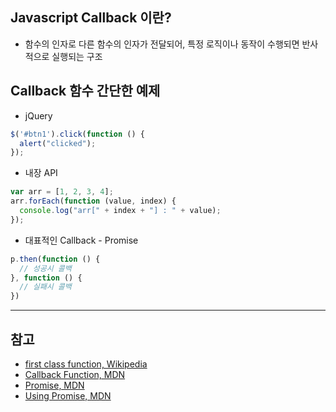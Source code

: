 ## Javascript Callback 이란?
- 함수의 인자로 다른 함수의 인자가 전달되어, 특정 로직이나 동작이 수행되면 반사적으로 실행되는 구조

## Callback 함수 간단한 예제
- jQuery

```js
$('#btn1').click(function () {
  alert("clicked");
});
```

- 내장 API

```js
var arr = [1, 2, 3, 4];
arr.forEach(function (value, index) {
  console.log("arr[" + index + "] : " + value);
});
```

- 대표적인 Callback - Promise

```js
p.then(function () {
  // 성공시 콜백
}, function () {
  // 실패시 콜백
})
```

---
## 참고
- [first class function, Wikipedia](https://en.wikipedia.org/wiki/First-class_function)
- [Callback Function, MDN](https://developer.mozilla.org/en-US/docs/Glossary/Callback_function)
- [Promise, MDN](https://developer.mozilla.org/ko/docs/Web/JavaScript/Reference/Global_Objects/Promise)
- [Using Promise, MDN](https://developer.mozilla.org/en-US/docs/Web/JavaScript/Guide/Using_promises)
